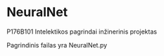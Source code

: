 # NeuralNet
P176B101 Intelektikos pagrindai inžinerinis projektas

Pagrindinis failas yra NeuralNet.py
